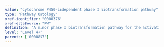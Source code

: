 ```yaml
---
value: "cytochrome P450-independent phase I biotransformation pathway"
type: "Pathway Ontology"
xref-identifier: "0000376"
xref-dataSource: "PW"
definition: "A minor phase I biotransformation pathway for the activation of endogenous and exogenous substances carried by flavin-containing monooxygenases."
level: "Level 4+"
parents: ['0000857']
---
```

